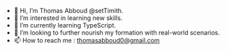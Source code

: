 - 👋 Hi, I’m Thomas Abboud @setTimith.
- 👀 I’m interested in learning new skills.
- 🌱 I’m currently learning TypeScript.
- 💞️ I’m looking to further nourish my formation with real-world scenarios.
- 📫 How to reach me : thomasabboud0@gmail.com 
